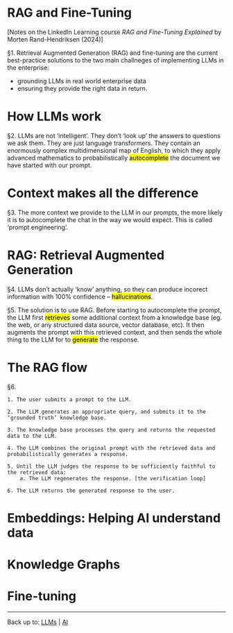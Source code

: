 # RAG and Fine-Tuning

[Notes on the LinkedIn Learning course *RAG and Fine-Tuning Explained* by Morten Rand-Hendriksen (2024)]

§1. Retrieval Augmented Generation (RAG) and fine-tuning are the current best-practice solutions to the two main challneges of implementing LLMs in the enterprise:
- grounding LLMs in real world enterprise data
- ensuring they provide the right data in return.

# How LLMs work

§2. LLMs are not ‘intelligent’. They don’t ‘look up’ the answers to questions we ask them. They are just language transformers. They contain an enormously complex multidimensional map of English, to which they apply advanced mathematics to probabilistically <mark>autocomplete</mark> the document we have started with our prompt. 

# Context makes all the difference

§3. The more context we provide to the LLM in our prompts, the more likely it is to autocomplete the chat in the way we would expect. This is called ‘prompt engineering’.

# RAG: Retrieval Augmented Generation

§4. LLMs don’t actually ‘know’ anything, so they can produce incorect information with 100% confidence – <mark>hallucinations</mark>.

§5. The solution is to use RAG. Before starting to autocomplete the prompt, the LLM first <mark>retrieves</mark> some additional context from a knowledge base (eg. the web, or any structured data source, vector database, etc). It then augments the prompt with this retrieved context, and then sends the whole thing to the LLM for to <mark>generate</mark> the response.

# The RAG flow

§6. 
```
1. The user submits a prompt to the LLM.

2. The LLM generates an appropriate query, and submits it to the ‘grounded truth’ knowledge base.

3. The knowledge base processes the query and returns the requested data to the LLM.

4. The LLM combines the original prompt with the retrieved data and probabilistically generates a response.

5. Until the LLM judges the response to be sufficiently faithful to the retrieved data:
    a. The LLM regenerates the response. [the verification loop]

6. The LLM returns the generated response to the user.
```

# Embeddings: Helping AI understand data

# Knowledge Graphs

# Fine-tuning

----

Back up to: [LLMs](index.md) | [AI](../index.md)

